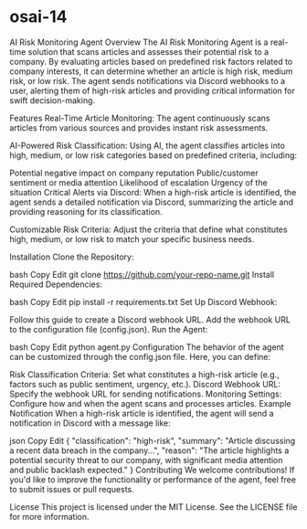 # osai-14

AI Risk Monitoring Agent
Overview
The AI Risk Monitoring Agent is a real-time solution that scans articles and assesses their potential risk to a company. By evaluating articles based on predefined risk factors related to company interests, it can determine whether an article is high risk, medium risk, or low risk. The agent sends notifications via Discord webhooks to a user, alerting them of high-risk articles and providing critical information for swift decision-making.

Features
Real-Time Article Monitoring: The agent continuously scans articles from various sources and provides instant risk assessments.

AI-Powered Risk Classification: Using AI, the agent classifies articles into high, medium, or low risk categories based on predefined criteria, including:

Potential negative impact on company reputation
Public/customer sentiment or media attention
Likelihood of escalation
Urgency of the situation
Critical Alerts via Discord: When a high-risk article is identified, the agent sends a detailed notification via Discord, summarizing the article and providing reasoning for its classification.

Customizable Risk Criteria: Adjust the criteria that define what constitutes high, medium, or low risk to match your specific business needs.

Installation
Clone the Repository:

bash
Copy
Edit
git clone https://github.com/your-repo-name.git
Install Required Dependencies:

bash
Copy
Edit
pip install -r requirements.txt
Set Up Discord Webhook:

Follow this guide to create a Discord webhook URL.
Add the webhook URL to the configuration file (config.json).
Run the Agent:

bash
Copy
Edit
python agent.py
Configuration
The behavior of the agent can be customized through the config.json file. Here, you can define:

Risk Classification Criteria: Set what constitutes a high-risk article (e.g., factors such as public sentiment, urgency, etc.).
Discord Webhook URL: Specify the webhook URL for sending notifications.
Monitoring Settings: Configure how and when the agent scans and processes articles.
Example Notification
When a high-risk article is identified, the agent will send a notification in Discord with a message like:

json
Copy
Edit
{
  "classification": "high-risk",
  "summary": "Article discussing a recent data breach in the company...",
  "reason": "The article highlights a potential security threat to our company, with significant media attention and public backlash expected."
}
Contributing
We welcome contributions! If you'd like to improve the functionality or performance of the agent, feel free to submit issues or pull requests.

License
This project is licensed under the MIT License. See the LICENSE file for more information.

